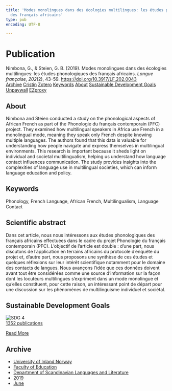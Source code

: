 ```yaml
---
title: 'Modes monolingues dans des écologies multilingues: les études phonologiques
  des français africains'
type: pub
encoding: UTF-8

---
```

<h1>Publication</h1>
<article id="csl-bib-container-ARVZ9PVP" class="csl-bib-container">
  <div class="csl-bib-body"> <div class="csl-entry">Nimbona, G., &#38; Steien, G. B. (2019). Modes monolingues dans des écologies multilingues: les études phonologiques des français africains. <i>Langue française</i>, <i>202</i>(2), 43–59. <a href="https://doi.org/10.3917/LF.202.0043">https://doi.org/10.3917/LF.202.0043</a></div> </div>
  <div class="csl-bib-buttons">
    <a href="#taxonomy-article-ARVZ9PVP" alt="archive" class="csl-bib-button">Archive</a>
    <a href="https://app.cristin.no/results/show.jsf?id=1702129" alt="Cristin" class="csl-bib-button">Cristin</a>
    <a href="http://zotero.org/groups/5881554/items/ARVZ9PVP" alt="Zotero" class="csl-bib-button">Zotero</a>
    <a href="#keywords-article-ARVZ9PVP" alt="keywords" class="csl-bib-button">Keywords</a>
    <a href="#about-article-ARVZ9PVP" alt="about_pub" class="csl-bib-button">About</a>
    <a href="#sdg-article-ARVZ9PVP" alt="sdg" class="csl-bib-button">Sustainable Development Goals</a>
    <a href="https://www.duo.uio.no/bitstream/10852/74818/2/lf_202-43.pdf" alt="Unpaywall" class="csl-bib-button">Unpaywall</a>
    <a href="https://www.duo.uio.no/bitstream/10852/74818/2/lf_202-43.pdf" alt="EZproxy" class="csl-bib-button">EZproxy</a>
  </div>
  <div id="csl-bib-meta-container-ARVZ9PVP"></div>
</article>
<div id="csl-bib-meta-ARVZ9PVP" class="csl-bib-meta">
  <article id="about-article-ARVZ9PVP" class="about_pub-article">
    <h1>About</h1>
    Nimbona and Steien conducted a study on the phonological aspects of African French as part of the Phonologie du français contemporain (PFC) project. They examined how multilingual speakers in Africa use French in a monolingual mode, meaning they speak only French despite knowing multiple languages. The authors found that this data is valuable for understanding how people navigate and express themselves in multilingual environments. This research is important because it sheds light on individual and societal multilingualism, helping us understand how language contact influences communication. The study provides insights into the complexities of language use in multilingual societies, which can inform language education and policy.
  </article>
  <article id="keywords-article-ARVZ9PVP" class="keywords-article">
    <h1>Keywords</h1>
    Phonology, French Language, African French, Multilingualism, Language Contact
  </article>
  <article id="abstract-article-ARVZ9PVP" class="abstract-article">
    <h1>Scientific abstract</h1>
    Dans cet article, nous nous intéressons aux études phonologiques des français africains effectuées dans le cadre du projet Phonologie du français contemporain (PFC). L’objectif de l’article est double : d’une part, nous discutons de l’application en terrains africains du protocole d’enquête du projet et, d’autre part, nous proposons une synthèse de ces études et quelques réflexions sur leur intérêt scientifique notamment pour le domaine des contacts de langues. Nous avançons l’idée que ces données doivent avant tout être considérées comme une source d’information sur la façon dont les locuteurs multilingues s’expriment dans un mode monolingue et qu’elles constituent, pour cette raison, un intéressant point de départ pour une discussion sur les phénomènes de multilinguisme individuel et sociétal.
  </article>
  <article id="sdg-article-ARVZ9PVP" class="sdg-article">
    <h1>Sustainable Development Goals</h1>
    <div class="sdg-container"><div id="sdg4" class="sdg">
        <img src="{{< params subfolder >}}images/sdg/sdg04_en.png" class="image" alt="SDG 4">
        <div class="sdg-overlay">
          <a href="/en/archive/?key=?sdg=4#archive" class="sdg-publication-count"><span>1352</span> publications</a>
          <p><a href="https://sdgs.un.org/goals/goal4" class="sdg-read-more">Read More</a></p>
        </div>
      </div></div>
  </article>
  <article id="taxonomy-article-ARVZ9PVP" class="taxonomy-article">
    <h1>Archive</h1>
    <ul>
      <li>
        <a href="/en/archive/?key=3DCRN523">University of Inland Norway</a>
      </li>
      <li>
        <a href="/en/archive/?key=WYNZA47F">Faculty of Education</a>
      </li>
      <li>
        <a href="/en/archive/?key=T9U6ILTU">Department of Scandinavian Languages and Literature</a>
      </li>
      <li>
        <a href="/en/archive/?key=AS5QFSER">2019</a>
      </li>
      <li>
        <a href="/en/archive/?key=P2YUXSY9">June</a>
      </li>
    </ul>
  </article>
</div>
